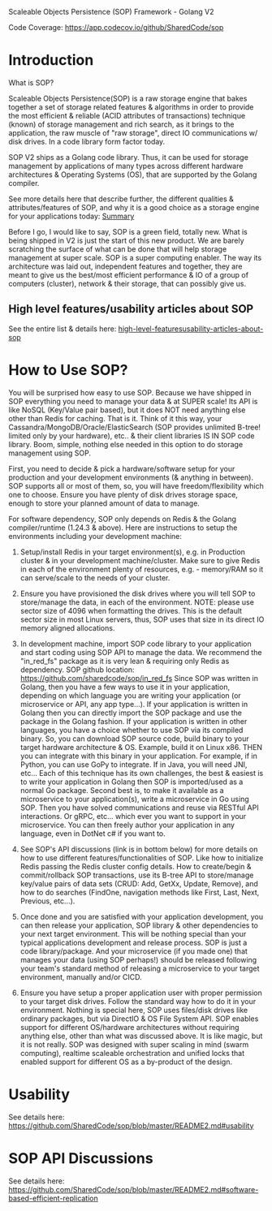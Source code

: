 Scaleable Objects Persistence (SOP) Framework - Golang V2

Code Coverage: https://app.codecov.io/github/SharedCode/sop

# Introduction
What is SOP?

Scaleable Objects Persistence(SOP) is a raw storage engine that bakes together a set of storage related features & algorithms in order to provide the most efficient & reliable (ACID attributes of transactions) technique (known) of storage management and rich search, as it brings to the application, the raw muscle of "raw storage", direct IO communications w/ disk drives. In a code library form factor today.

SOP V2 ships as a Golang code library. Thus, it can be used for storage management by applications of many types across different hardware architectures & Operating Systems (OS), that are supported by the Golang compiler.

See more details here that describe further, the different qualities & attributes/features of SOP, and why it is a good choice as a storage engine for your applications today: [Summary](README2.md)

Before I go, I would like to say, SOP is a green field, totally new. What is being shipped in V2 is just the start of this new product. We are barely scratching the surface of what can be done that will help storage management at super scale. SOP is a super computing enabler. The way its architecture was laid out, independent features and together, they are meant to give us the best/most efficient performance & IO of a group of computers (cluster), network & their storage, that can possibly give us.

## High level features/usability articles about SOP
See the entire list & details here: [high-level-featuresusability-articles-about-sop](README2.md)

# How to Use SOP?
You will be surprised how easy to use SOP. Because we have shipped in SOP everything you need to manage your data & at SUPER scale! Its API is like NoSQL (Key/Value pair based), but it does NOT need anything else other than Redis for caching. That is it. Think of it this way, your Cassandra/MongoDB/Oracle/ElasticSearch (SOP provides unlimited B-tree! limited only by your hardware), etc.. & their client libraries IS IN SOP code library. Boom, simple, nothing else needed in this option to do storage management using SOP.

First, you need to decide & pick a hardware/software setup for your production and your development environments (& anything in between). SOP supports all or most of them, so, you will have freedom/flexibility which one to choose. Ensure you have plenty of disk drives storage space, enough to store your planned amount of data to manage.

For software dependency, SOP only depends on Redis & the Golang compiler/runtime (1.24.3 & above). Here are instructions to setup the environments including your development machine:
1. Setup/install Redis in your target environment(s), e.g. in Production cluster & in your development machine/cluster. Make sure to give Redis in each of the environment plenty of resources, e.g. - memory/RAM so it can serve/scale to the needs of your cluster.

2. Ensure you have provisioned the disk drives where you will tell SOP to store/manage the data, in each of the environment.
NOTE: please use sector size of 4096 when formatting the drives. This is the default sector size in most Linux servers, thus, SOP uses that size in its direct IO memory aligned allocations.

3. In development machine, import SOP code library to your application and start coding using SOP API to manage the data. We recommend the "in_red_fs" package as it is very lean & requiring only Redis as dependency. SOP github location: https://github.com/sharedcode/sop/in_red_fs Since SOP was written in Golang, then you have a few ways to use it in your application, depending on which language you are writing your application (or microservice or API, any app type...). If your application is written in Golang then you can directly import the SOP package and use the package in the Golang fashion. If your application is written in other languages, you have a choice whether to use SOP via its compiled binary. So, you can download SOP source code, build binary to your target hardware architecture & OS. Example, build it on Linux x86.
THEN you can integrate with this binary in your application. For example, if in Python, you can use GoPy to integrate. If in Java, you will need JNI, etc... Each of this technique has its own challenges, the best & easiest is to write your application in Golang then SOP is imported/used as a normal Go package.
Second best is, to make it available as a microservice to your application(s), write a microservice in Go using SOP. Then you have solved communications and reuse via RESTful API interactions. Or gRPC, etc... which ever you want to support in your microservice. You can then freely author your application in any language, even in DotNet c# if you want to.

4. See SOP's API discussions (link is in bottom below) for more details on how to use different features/functionalities of SOP. Like how to initialize Redis passing the Redis cluster config details.
How to create/begin & commit/rollback SOP transactions, use its B-tree API to store/manage key/value pairs of data sets (CRUD: Add, GetXx, Update, Remove), and how to do searches (FindOne, navigation methods like First, Last, Next, Previous, etc...).

5. Once done and you are satisfied with your application development, you can then release your application, SOP library & other dependencies to your next target environment. This will be nothing special than your typical applications development and release process. SOP is just a code library/package. And your microservice (if you made one) that manages your data (using SOP perhaps!) should be released following your team's standard method of releasing a microservice to your target environment, manually and/or CICD.

6. Ensure you have setup a proper application user with proper permission to your target disk drives. Follow the standard way how to do it in your environment. Nothing is special here, SOP uses files/disk drives like ordinary packages, but via DirectIO & OS File System API. SOP enables support for different OS/hardware architectures without requiring anything else, other than what was discussed above. It is like magic, but it is not really. SOP was designed with super scaling in mind (swarm computing), realtime scaleable orchestration and unified locks that enabled support for different OS as a by-product of the design.

# Usability
See details here: https://github.com/SharedCode/sop/blob/master/README2.md#usability

# SOP API Discussions
See details here: https://github.com/SharedCode/sop/blob/master/README2.md#software-based-efficient-replication
